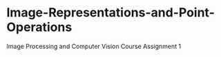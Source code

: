 # Image-Representations-and-Point-Operations
Image Processing and Computer Vision Course Assignment 1
